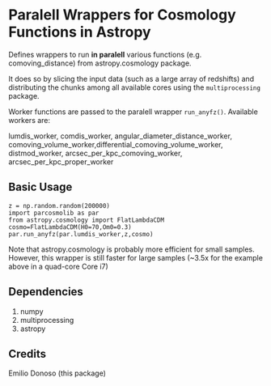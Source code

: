 Paralell Wrappers for Cosmology Functions in Astropy
====================================================

Defines wrappers to run **in paralell** various functions (e.g. comoving_distance) 
from astropy.cosmology package.

It does so by slicing the input data (such as a large array of redshifts) and
distributing the chunks among all available cores using the ``multiprocessing``
package.

Worker functions are passed to the paralell wrapper ``run_anyfz()``. 
Available workers are:

   lumdis_worker, comdis_worker, angular_diameter_distance_worker,
   comoving_volume_worker,differential_comoving_volume_worker,
   distmod_worker, arcsec_per_kpc_comoving_worker, arcsec_per_kpc_proper_worker

Basic Usage
-----------
    z = np.random.random(200000)
    import parcosmolib as par
    from astropy.cosmology import FlatLambdaCDM
    cosmo=FlatLambdaCDM(H0=70,Om0=0.3)
    par.run_anyfz(par.lumdis_worker,z,cosmo)

Note that astropy.cosmology is probably more efficient for small samples. However,
this wrapper is still faster for large samples (~3.5x for the example above in
a quad-core Core i7)

Dependencies
------------
1. numpy
2. multiprocessing
3. astropy

Credits
-------
Emilio Donoso (this package)
